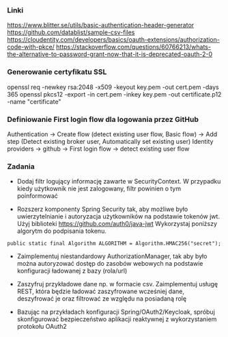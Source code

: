 ### Linki
https://www.blitter.se/utils/basic-authentication-header-generator
https://github.com/datablist/sample-csv-files
https://cloudentity.com/developers/basics/oauth-extensions/authorization-code-with-pkce/
https://stackoverflow.com/questions/60766213/whats-the-alternative-to-password-grant-now-that-it-is-deprecated-oauth-2-0

### Generowanie certyfikatu SSL
openssl req -newkey rsa:2048 -x509 -keyout key.pem -out cert.pem -days 365
openssl pkcs12 -export -in cert.pem -inkey key.pem -out certificate.p12 -name "certificate"

### Definiowanie First login flow dla logowania przez GitHub
Authentication -> Create flow (detect existing user flow, Basic flow) -> Add step (Detect existing broker user, Automatically set existing user)
Identity providers -> github -> First login flow -> detect existing user flow

### Zadania
- Dodaj filtr logujący informację zawarte w SecurityContext. W przypadku
  kiedy użytkownik nie jest zalogowany, filtr powinien o tym poinformować

- Rozszerz komponenty Spring Security tak, aby możliwe było uwierzytelnianie i autoryzacja
  użytkowników na podstawie tokenów jwt. Użyj biblioteki https://github.com/auth0/java-jwt
  Wykorzystaj poniższy algorytm do podpisania tokenu.
```
public static final Algorithm ALGORITHM = Algorithm.HMAC256("secret");
```

- Zaimplementuj niestandardowy AuthorizationManager, tak aby było można autoryzować
  dostęp do zasobów webowych na podstawie konfiguracji ładowanej z bazy (rola/url)

- Zaszyfruj przykładowe dane np. w formacie csv. Zaimplementuj usługę REST, która będzie ładować zaszyfrowane
  wcześniej dane, deszyfrować je oraz filtrować ze względu na posiadaną rolę

- Bazując na przykładach konfiguracji Spring/OAuth2/Keycloak, spróbuj skonfigurować bezpieczeństwo aplikacji
  reaktywnej z wykorzystaniem protokołu OAuth2
